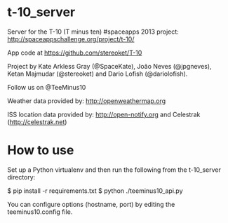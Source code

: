 t-10_server
===========

Server for the T-10 (T minus ten) #spaceapps 2013 project: http://spaceappschallenge.org/project/t-10/

App code at https://github.com/stereoket/T-10

Project by Kate Arkless Gray (@SpaceKate), João Neves (@jpgneves), Ketan Majmudar (@stereoket) and Dario Lofish (@dariolofish).

Follow us on @TeeMinus10

Weather data provided by: http://openweathermap.org

ISS location data provided by: http://open-notify.org and Celestrak (http://celestrak.net)

How to use
==========
Set up a Python virtualenv and then run the following from the t-10_server directory:

  $ pip install -r requirements.txt
  $ python ./teeminus10_api.py

You can configure options (hostname, port) by editing the teeminus10.config file.
